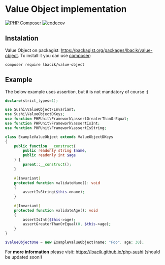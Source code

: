# Value Object implementation

[![PHP Composer](https://github.com/lbacik/value-object/actions/workflows/php.yml/badge.svg)](https://github.com/lbacik/value-object/actions/workflows/php.yml)
[![codecov](https://codecov.io/gh/lbacik/value-object/branch/master/graph/badge.svg?token=B17DQFNKRM)](https://codecov.io/gh/lbacik/value-object)

## Instalation

Value Object on packagist: https://packagist.org/packages/lbacik/value-object.
To install it you can use [composer](https://getcomposer.org):

    composer require lbacik/value-object

## Example

The below example uses assertion, but it is not mandatory of course :)

```php
declare(strict_types=1);

use Sushi\ValueObject\Invariant;
use Sushi\ValueObjectDKeys;
use function PHPUnit\Framework\assertGreaterThanOrEqual;
use function PHPUnit\Framework\assertIsInt;
use function PHPUnit\Framework\assertIsString;

class ExampleValueObject extends ValueObjectDKeys
{
    public function __construct(
        public readonly string $name,
        public readonly int $age
    ) {
        parent::__construct();
    }
        
    #[Invariant]
    protected function validateName(): void
    {
        assertIsString($this->name);
    }
    
    #[Invariant]
    protected function validateAge(): void
    {
        assertIsInt($this->age);
        assertGreaterThanOrEqual(0, $this->age);    
    }
}

$valueObjectOne = new ExampleValueObject(name: "Foo", age: 30);
```

For **more information** please visit: https://lbacik.github.io/php-sushi (should be updated soon!)

